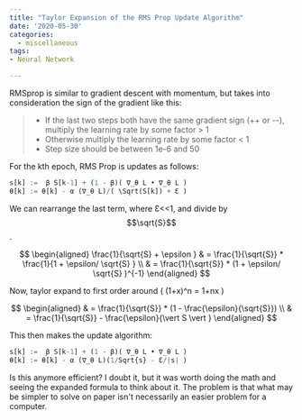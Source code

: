 ```yaml
---
title: "Taylor Expansion of the RMS Prop Update Algorithm"
date: '2020-05-30'
categories:
  - miscellaneous
tags:
- Neural Network

---
```

RMSprop is similar to gradient descent with momentum, but takes into consideration the sign of the gradient like this:

  > - If the last two steps both have the same gradient sign (++ or --), multiply the learning rate by some factor > 1
> - Otherwise multiply the learning rate by some factor < 1 
> - Step size should be between 1e-6 and 50

For the kth epoch, RMS Prop is updates as follows:

```python
s[k] :=  β S[k-1] + (1 - β)( ∇_θ L • ∇_θ L )
θ[k] := θ[k] - α (∇_θ L)/( \Sqrt(S[k]) + Ɛ )
```

We can rearrange the last term, where Ɛ<<1, and divide by $$\sqrt{S}$$.

$$
\begin{aligned}
\frac{1}{\sqrt{S} + \epsilon } & = \frac{1}{\sqrt{S}} * \frac{1}{1 + \epsilon/ \sqrt{S} } \\
& = \frac{1}{\sqrt{S}} * (1 + \epsilon/ \sqrt{S} )^{-1} 
\end{aligned}
$$

Now, taylor expand to first order around \( (1+x)^n = 1+nx \)

$$
\begin{aligned}
& = \frac{1}{\sqrt{S}} * (1 - \frac{\epsilon}{\sqrt{S}}) \\
& = \frac{1}{\sqrt{S}} - \frac{\epsilon}{\vert S \vert }
\end{aligned}
$$

This then makes the update algorithm: 

```python
s[k] :=  β S[k-1] + (1 - β)( ∇_θ L • ∇_θ L )
θ[k] := θ[k] - α (∇_θ L)(1/Sqrt{s} - Ɛ/|s| )
```

Is this anymore efficient? I doubt it, but it was worth doing the math and seeing the expanded formula to think about it. The problem is that what may be simpler to solve on paper isn't necessarily an easier problem for a computer.
